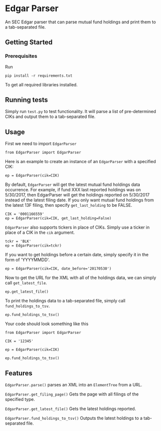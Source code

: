# Edgar Parser

An SEC Edgar parser that can parse mutual fund holdings and print them to a tab-separated file.

## Getting Started

### Prerequisites

Run 

```
pip install -r requirements.txt
```

To get all required libraries installed.

## Running tests

Simply run `test.py` to test functionality.  It will parse a list of pre-determined CIKs and output them to a tab-separated file.

## Usage

First we need to import `EdgarParser`

```
from EdgarParser import EdgarParser
```

Here is an example to create an instance of an `EdgarParser` with a specified CIK:

```
ep = EdgarParser(cik=CIK)
```

By default, `EdgarParser` will get the latest mutual fund holdings data occurrence.  For example, if fund XXX last reported holdings was on 5/30/2017, then EdgarParser will get the holdings reported on 5/30/2017 instead of the latest filing date.
If you only want mutual fund holdings from the latest 13F filing, then specify `get_last_holding` to be FALSE.

```
CIK = '0001166559'
ep = EdgarParser(cik=CIK, get_last_holding=False)
```

`EdgarParser` also supports tickers in place of CIKs.  Simply use a ticker in place of a CIK in the `cik` argument.

```
tckr = 'BLK'
ep = EdgarParser(cik=tckr)
```

If you want to get holdings before a certain date, simply specify it in the form of 'YYYYMMDD'.

```
ep = EdgarParser(cik=CIK, date_before='20170530')
```

Now to get the URL for the XML with all of the holdings data, we can simply call `get_latest_file`.

```
ep.get_latest_file()
```

To print the holdings data to a tab-separated file, simply call `fund_holdings_to_tsv`.

```
ep.fund_holdings_to_tsv()
```

Your code should look something like this

```
from EdgarParser import EdgarParser

CIK = '12345'

ep = EdgarParser(cik=CIK)

ep.fund_holdings_to_tsv()
```

## Features

`EdgarParser.parse()` parses an XML into an `ElementTree` from a URL.

`EdgarParser.get_filing_page()` Gets the page with all filings of the specified type.

`EdgarParser.get_latest_file()` Gets the latest holdings reported.

`EdgarParser.fund_holdings_to_tsv()` Outputs the latest holdings to a tab-separated file.